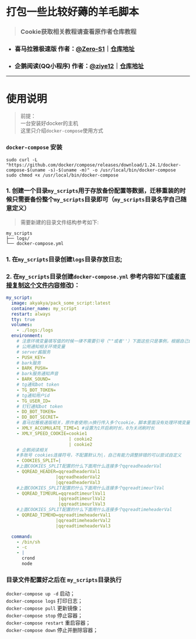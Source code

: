 # 打包一些比较好薅的羊毛脚本
> ### Cookie获取相关教程请查看原作者仓库教程
- ### 喜马拉雅极速版 作者：[__@Zero-S1__](https://github.com/Zero-S1)｜[__仓库地址__](https://github.com/Zero-S1/xmly_speed)
- ### 企鹅阅读(QQ小程序) 作者：[__@ziye12__](https://github.com/ziye12)｜[__仓库地址__](https://github.com/ziye12/JavaScript)
___
# 使用说明
> 前提：   
> 一台安装好docker的主机   
> 这里只介绍`docker-compose`使用方式

### `docker-compose` 安装
```shell
sudo curl -L "https://github.com/docker/compose/releases/download/1.24.1/docker-compose-$(uname -s)-$(uname -m)" -o /usr/local/bin/docker-compose
sudo chmod +x /usr/local/bin/docker-compose
```

### 1. 创建一个目录`my_scripts`用于存放备份配置等数据，迁移重装的时候只需要备份整个`my_scripts`目录即可（`my_scripts`目录名字自己随意定义）
> 需要新建的目录文件结构参考如下:
```
my_scripts
├── logs/
└── docker-compose.yml
```
### 1. 在`my_scripts`目录创建`logs`目录存放日志;
### 2. 在`my_scripts`目录创建`docker-compose.yml` 参考内容如下([或者直接复制这个文件内容修改](https://raw.githubusercontent.com/iouakira/someDockerfile/master/pack_some_script/docker-compose.yml))：
```yaml
my_script:
  image: akyakya/pack_some_script:latest
  container_name: my_script
  restart: always
  tty: true
  volumes:
    - ./logs:/logs
  environment:
    # 注意环境变量填写值的时候一律不需要引号（""或者''）下面这些只是事例，根据自己的需求增加删除
    # 公用通知相关环境变量
    # server酱服务
    - PUSH_KEY=
    # bark服务
    - BARK_PUSH=
    # bark服务通知声音
    - BARK_SOUND=
    # tg通知bot token
    - TG_BOT_TOKEN=
    # tg通知用户id
    - TG_USER_ID=
    # 钉钉通知bot token
    - DD_BOT_TOKEN=
    - DD_BOT_SECRET=
    # 喜马拉雅极速版相关，原作者使用\n换行传入多个cookie，脚本里面没有处理环境变量转译，改为用|来连接多个cookies
    - XMLY_ACCUMULATE_TIME=1 #设置为1开启刷时长，0为关闭刷时长
    - XMLY_SPEED_COOKIE=cookie1
                        | cookie2
                        | cookie2
    # 企鹅阅读相关
    #多账号 cookies连接符号，不配置默认为|，自己有能力调整排错的可以尝试自定义
    - COOKIES_SPLIT=|
    #上面COOKIES_SPLIT配置的什么下面用什么连接多个qqreadheaderVal
    - QQREAD_HEADER=qqreadheaderVal1
                   |qqreadheaderVal2
                   |qqreadheaderVal3
    #上面COOKIES_SPLIT配置的什么下面用什么连接多个qqreadtimeurlVal
    - QQREAD_TIMEURL=qqreadtimeurlVal1
                    |qqreadtimeurlVal2
                    |qqreadtimeurlVal3
    #上面COOKIES_SPLIT配置的什么下面用什么连接多个qqreadtimeheaderVal
    - QQREAD_TIMEHD=qqreadtimeheaderVal1
                   |qqreadtimeheaderVal2
                   |qqreadtimeheaderVal3

  command:
    - /bin/sh
    - -c
    - |
      crond
      node

```
### 目录文件配置好之后在 `my_scripts`目录执行  
 `docker-compose up -d` 启动；  
 `docker-compose logs` 打印日志；  
 `docker-compose pull` 更新镜像；  
 `docker-compose stop` 停止容器；  
 `docker-compose restart` 重启容器；  
 `docker-compose down` 停止并删除容器；  

